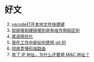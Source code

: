 # 好文


<!-- 2. [一篇教你博客如何部署到自己的服务器](https://github.com/mqyqingfeng/Blog/issues/243) -->
<!-- 1. [一份前端够用的 Linux 命令](https://github.com/mqyqingfeng/Blog/issues/239) -->
2. [vscode打开本地文件快捷键](https://blog.csdn.net/zxcasd11/article/details/115187984)
3. [软链接和硬链接到底有啥作用和区别](https://blog.csdn.net/gao_zhennan/article/details/79127232)
4. [尾调用优化](http://www.ruanyifeng.com/blog/2015/04/tail-call.html)
5. [我在工作中是如何使用 git 的](https://juejin.cn/post/6974184935804534815)
6. [彻底弄懂前端路由](https://juejin.cn/post/6844903890278694919#heading-5)
7. [有了 IP 地址，为什么还要用 MAC 地址？](https://mp.weixin.qq.com/s/jiPMUk6zUdOY6eKxAjNDbQ)
